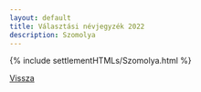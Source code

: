```yaml
---
layout: default
title: Választási névjegyzék 2022
description: Szomolya
---
```


{% include settlementHTMLs/Szomolya.html %}

[Vissza](../)